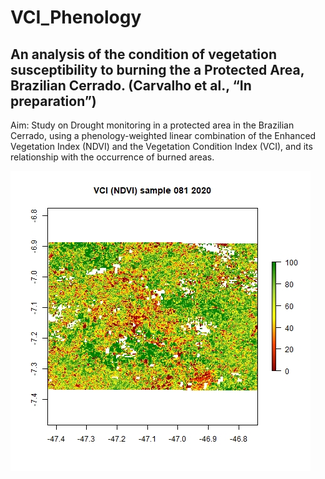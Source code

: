 # VCI_Phenology
## An analysis of the condition of vegetation susceptibility to burning the a Protected Area, Brazilian Cerrado. (Carvalho et al., “In preparation”)
   Aim: Study on Drought monitoring in a protected area in the Brazilian Cerrado, using a phenology-weighted linear combination of the Enhanced Vegetation Index (NDVI) and the Vegetation Condition Index (VCI), and its relationship with the occurrence of burned areas.

<img src="/image/march_2020.jpg" alt="VCI-Marth 2020 - CMNP - Wet Season">
